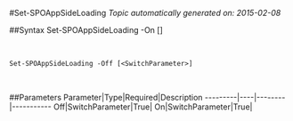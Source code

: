 #Set-SPOAppSideLoading
*Topic automatically generated on: 2015-02-08*


##Syntax
    Set-SPOAppSideLoading -On [<SwitchParameter>]

&nbsp;

    Set-SPOAppSideLoading -Off [<SwitchParameter>]

&nbsp;

##Parameters
Parameter|Type|Required|Description
---------|----|--------|-----------
Off|SwitchParameter|True|
On|SwitchParameter|True|
